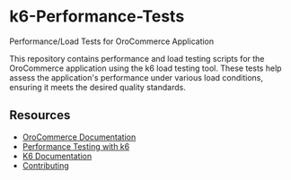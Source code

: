 # k6-Performance-Tests

Performance/Load Tests for OroCommerce Application

This repository contains performance and load testing scripts for the OroCommerce application using the k6 load testing tool. These tests help assess the application's performance under various load conditions, ensuring it meets the desired quality standards.
## Resources

* [OroCommerce Documentation](https://doc.oroinc.com)
* [Performance Testing with k6](https://doc.oroinc.com/backend/automated-tests/k6-performance-tests/)
* [K6 Documentation](https://grafana.com/docs/k6/latest/)
* [Contributing](https://doc.oroinc.com/community/contribute/)
